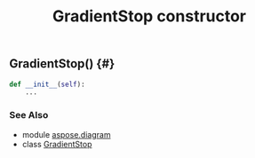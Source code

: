 ﻿---
title: GradientStop constructor
second_title: Aspose.Diagram for Python via .NET API References
description: 
type: docs
weight: 10
url: /python-net/aspose.diagram/gradientstop/__init__/
is_root: false
---

## GradientStop() {#}



```python
def __init__(self):
    ...
```





### See Also
* module [aspose.diagram](../../)
* class [GradientStop](/diagram/python-net/aspose.diagram/gradientstop)
